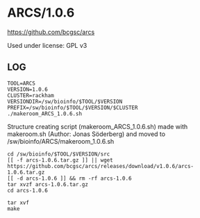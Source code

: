 ARCS/1.0.6
========================

<https://github.com/bcgsc/arcs>

Used under license:
GPL v3

LOG
---

    TOOL=ARCS
    VERSION=1.0.6
    CLUSTER=rackham
    VERSIONDIR=/sw/bioinfo/$TOOL/$VERSION
    PREFIX=/sw/bioinfo/$TOOL/$VERSION/$CLUSTER
    ./makeroom_ARCS_1.0.6.sh

Structure creating script (makeroom_ARCS_1.0.6.sh) made with makeroom.sh (Author: Jonas Söderberg) and moved to /sw/bioinfo/ARCS/makeroom_1.0.6.sh

    cd /sw/bioinfo/$TOOL/$VERSION/src
    [[ -f arcs-1.0.6.tar.gz ]] || wget https://github.com/bcgsc/arcs/releases/download/v1.0.6/arcs-1.0.6.tar.gz
    [[ -d arcs-1.0.6 ]] && rm -rf arcs-1.0.6
    tar xvzf arcs-1.0.6.tar.gz
    cd arcs-1.0.6

    tar xvf 
    make

